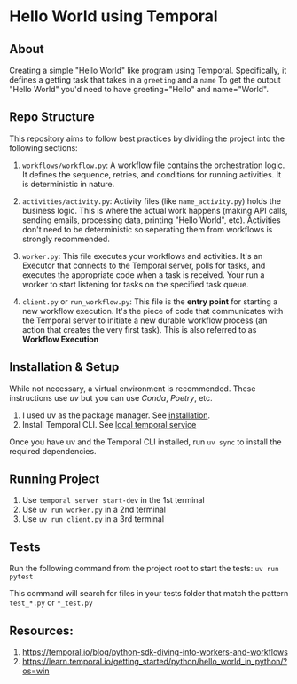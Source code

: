 # Hello World using Temporal

## About

Creating a simple "Hello World" like program using Temporal. Specifically, it defines a getting task that takes in a `greeting` and a `name` To get the output "Hello World" you'd need to have greeting="Hello" and name="World".

## Repo Structure 
This repository aims to follow best practices by dividing the project into the following sections:
1. `workflows/workflow.py`: A workflow file contains the orchestration logic. It defines the sequence, retries, and conditions for running activities. It is deterministic in nature.

2. `activities/activity.py`: Activity files (like `name_activity.py`) holds the business logic. This is where the actual work happens (making API calls, sending emails, processing data, printing "Hello World", etc). Activities don't need to be deterministic so seperating them from workflows is strongly recommended. 

3. `worker.py`: This file executes your workflows and activities. It's an Executor that connects to the Temporal server, polls for tasks, and executes the appropriate code when a task is received. Your run a worker to start listening for tasks on the specified task queue. 

4. `client.py` or `run_workflow.py`: This file is the **entry point** for starting a new workflow execution. It's the piece of code that communicates with the Temporal server to initiate a new durable workflow process (an action that creates the very first task). This is also referred to as **Workflow Execution**

## Installation & Setup 
While not necessary, a virtual environment is recommended. These instructions use *uv* but you can use *Conda*, *Poetry*, etc. 

1. I used uv as the package manager. See [installation](https://docs.astral.sh/uv/getting-started/installation/). 
2. Install Temporal CLI. See [local temporal service](https://learn.temporal.io/getting_started/python/dev_environment/#set-up-a-local-temporal-service-for-development-with-temporal-cli)

Once you have uv and the Temporal CLI installed, run `uv sync` to install the required dependencies. 

## Running Project

1. Use `temporal server start-dev` in the 1st terminal
2. Use `uv run worker.py` in a 2nd terminal
3. Use `uv run client.py` in a 3rd terminal 

## Tests

Run the following command from the project root to start the tests: `uv run pytest`

This command will search for files in your tests folder that match the pattern `test_*.py` or `*_test.py`

## Resources:
1. https://temporal.io/blog/python-sdk-diving-into-workers-and-workflows 
2. https://learn.temporal.io/getting_started/python/hello_world_in_python/?os=win
